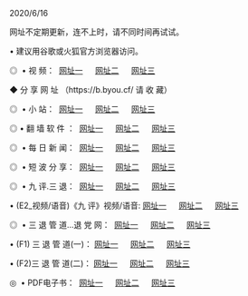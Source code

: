 <p>2020/6/16
<p>网址不定期更新，连不上时，请不同时间再试试。
<p>• 建议用谷歌或火狐官方浏览器访问。
<p>◎  • 视 频： 
<a href="http://mog.proyectolanuevatierra.com/" target="_blank">网址一</a> 　 
<a href="http://mje.proyectolanuevatierra.com/" target="_blank">网址二</a> 　 
<a href="http://mkv.proyectolanuevatierra.com/b.html" target="_blank">网址三</a>  

<p> ◆ 分 享 网 址 （https://b.byou.cf/ 请 收 藏） </p>
<p>◎ </span>  •  小 站：  
<a href="http://mog.proyectolanuevatierra.com/f.html" target="_blank">网址一</a> 　 
<a href="http://mje.proyectolanuevatierra.com/h.html" target="_blank">网址二</a> 　 
<a href="http://mkv.proyectolanuevatierra.com/k/" target="_blank">网址三</a></p>
<p>◎  • 翻 墙 软 件 ：  
<a href="http://mog.proyectolanuevatierra.com/ff/" target="_blank">网址一</a> 　 
<a href="http://mje.proyectolanuevatierra.com/s/read/a1_nd.html" target="_blank">网址二</a> 　 
<a href="http://mkv.proyectolanuevatierra.com/ff/index.html" target="_blank">网址三</a></p>
<p>◎ </span>  • 每 日 新 闻：  
<a href="http://mog.proyectolanuevatierra.com/day/" target="_blank">网址一</a> 　 
<a href="http://mje.proyectolanuevatierra.com/day/" target="_blank">网址二</a> 　 
<a href="http://mje.proyectolanuevatierra.com/day/index.html" target="_blank">网址三</a></p>
<p>◎ </span>  • 短 波 分 享：  
<a href="http://mog.proyectolanuevatierra.com/h/" target="_blank">网址一</a> 　 
<a href="http://mje.proyectolanuevatierra.com/h/" target="_blank">网址二</a> 　 
<a href="http://mkv.proyectolanuevatierra.com/h/index.html" target="_blank">网址三</a></p>
<p>◎   • 九 评.三 退：  
<a href="http://mog.proyectolanuevatierra.com/t/" target="_blank">网址一</a> 　 
<a href="http://mje.proyectolanuevatierra.com/v2/index.html" target="_blank">网址二</a> 　 
<a href="http://mkv.proyectolanuevatierra.com/tt/index.html" target="_blank">网址三</a> 　</p>
<p>  • (E2_视频/语音)《九 评》视频/语音: 
<a href="http://mje.proyectolanuevatierra.com/7738.html" target="_blank">网址一</a> 　 
<a href="http://mog.proyectolanuevatierra.com/7614.html" target="_blank">网址二</a> 　 
<a href="http://mkv.proyectolanuevatierra.com/7633.html" target="_blank">网址三</a></p>
<p>◎   • 三 退 管 道...退 党 网：  
<a href="http://mog.proyectolanuevatierra.com/go/td1.html" target="_blank">网址一</a> 　 
<a href="http://mje.proyectolanuevatierra.com/go/td2.html" target="_blank">网址二</a> 　 
<a href="http://mkv.proyectolanuevatierra.com/go/td3.html" target="_blank">网址三</a></p>
<p>  • (F1) 三 退 管 道(一)： 
<a href="http://mog.proyectolanuevatierra.com/dd/" target="_blank">网址一</a> 　 
<a href="http://mje.proyectolanuevatierra.com/s/read/a1_tdx.html" target="_blank">网址二</a> 　 
<a href="http://mkv.proyectolanuevatierra.com/dd/" target="_blank">网址三</a></p>
<p>  • (F2)三 退 管 道(二)： 
<a href="http://mje.proyectolanuevatierra.com/d/" target="_blank">网址一</a> 　 
<a href="http://mog.proyectolanuevatierra.com/d/index.html" target="_blank">网址二</a> 　 
<a href="http://mkv.proyectolanuevatierra.com/d/" target="_blank">网址三</a></p>
<p>◎   • PDF电子书：  
<a href="http://mog.proyectolanuevatierra.com/p/" target="_blank">网址一</a> 　 
<a href="http://mje.proyectolanuevatierra.com/p/index.html" target="_blank">网址二</a> 　 
<a href="http://mkv.proyectolanuevatierra.com/p/" target="_blank">网址三</a></p>
